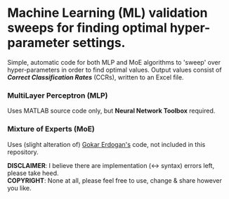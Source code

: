 # Machine Learning (ML) validation sweeps for finding optimal hyper-parameter settings.

Simple, automatic code for both MLP and MoE algorithms to 'sweep' over hyper-parameters in order to find optimal values. Output values consist of **_Correct Classification Rates_** (CCRs), written to an Excel file.

### MultiLayer Perceptron (MLP) 
Uses MATLAB source code only, but **Neural Network Toolbox** required.

### Mixture of Experts (MoE) 
Uses (slight alteration of) [Gokar Erdogan's](https://goker.wordpress.com/2011/07/01/mixture-of-experts/) code, not included in this repository.

**DISCLAIMER**: I believe there are implementation (<-> syntax) errors left, please take heed. <br>
**COPYRIGHT**: None at all, please feel free to use, change & share however you like. 
